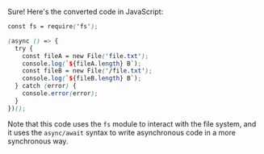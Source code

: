 Sure! Here's the converted code in JavaScript:
```scss
const fs = require('fs');

(async () => {
  try {
    const fileA = new File('file.txt');
    console.log(`${fileA.length} B`);
    const fileB = new File('/file.txt');
    console.log(`${fileB.length} B`);
  } catch (error) {
    console.error(error);
  }
})();
```
Note that this code uses the `fs` module to interact with the file system, and it uses the `async/await` syntax to write asynchronous code in a more synchronous way.
